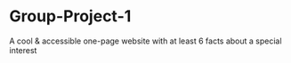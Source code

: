 # Group-Project-1
A cool &amp; accessible one-page website with at least 6 facts about a special interest
